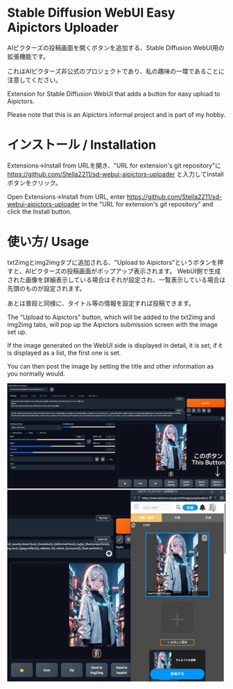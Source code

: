 # Stable Diffusion WebUI Easy Aipictors Uploader
AIピクターズの投稿画面を開くボタンを追加する、Stable Diffusion WebUI用の拡張機能です。

これはAIピクターズ非公式のプロジェクトであり、私の趣味の一環であることに注意してください。

Extension for Stable Diffusion WebUI that adds a button for easy upload to Aipictors.

Please note that this is an Aipictors informal project and is part of my hobby.

# インストール / Installation
Extensions→Install from URLを開き、"URL for extension's git repository"に https://github.com/Stella2211/sd-webui-aipictors-uploader と入力してInstallボタンをクリック。

Open Extensions→Install from URL, enter https://github.com/Stella2211/sd-webui-aipictors-uploader in the "URL for extension's git repository" and click the Install button.

# 使い方/ Usage
txt2imgとimg2imgタブに追加される、"Upload to Aipictors"というボタンを押すと、AIピクターズの投稿画面がポップアップ表示されます。
WebUI側で生成された画像を詳細表示している場合はそれが設定され、一覧表示している場合は先頭のものが設定されます。

あとは普段と同様に、タイトル等の情報を設定すれば投稿できます。

The "Upload to Aipictors" button, which will be added to the txt2img and img2img tabs, will pop up the Aipictors submission screen with the image set up.

If the image generated on the WebUI side is displayed in detail, it is set; if it is displayed as a list, the first one is set.

You can then post the image by setting the title and other information as you normally would.

![This Button](./imgs/This_Button.webp)
![PopUp](./imgs/PopUp.webp)